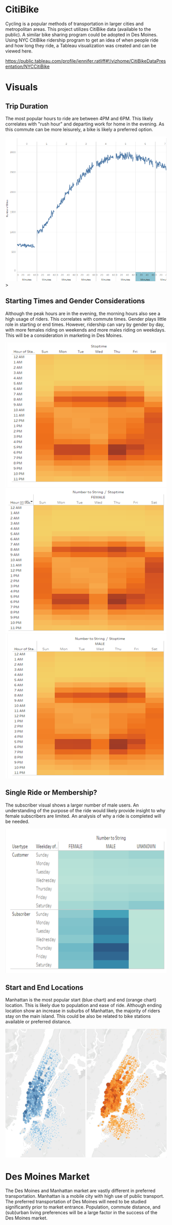 # CitiBike
Cycling is a popular methods of transportation in larger cities and metropolitan areas. This project utilizes CitiBike data (available to the public). A similar bike sharing program could be adopted in Des Moines. Using NYC CitiBike ridership program to get an idea of when people ride and how long they ride, a Tableau visualization was created and can be viewed here. 

https://public.tableau.com/profile/jennifer.ratliff#!/vizhome/CitiBikeDataPresentation/NYCCitiBike

# Visuals
## Trip Duration

The most popular hours to ride are between 4PM and 6PM. This likely correlates with "rush hour" and departing work for home in the evening. As this commute can be more leisurely, a bike is likely a preferred option. 

<img src="https://github.com/jratliff1215/bikesharing/blob/main/Data/Peak%20Times.PNG" width="700" height="450"> > 

## Starting Times and Gender Considerations

Although the peak hours are in the evening, the morning hours also see a high usage of riders. This correlates with commute times. Gender plays little role in starting or end times. However, ridership can vary by gender by day, with more females riding on weekends and more males riding on weekdays. This will be a consideration in marketing in Des Moines. 

<img src="https://github.com/jratliff1215/bikesharing/blob/main/Data/Heatmap.PNG" width="700" height="450"> 

<img src="https://github.com/jratliff1215/bikesharing/blob/main/Data/Female%20Start.PNG" width="700" height="450"> 

<img src="https://github.com/jratliff1215/bikesharing/blob/main/Data/Male%20Start.PNG" width="700" height="450">  

## Single Ride or Membership?

The subscriber visual shows a larger number of male users. An understanding of the purpose of the ride would likely provide insight to why female subscribers are limited. An analysis of why a ride is completed will be needed. 

<img src="https://github.com/jratliff1215/bikesharing/blob/main/Data/User%20Heatmap.PNG" width="700" height="450">  

## Start and End Locations

Manhattan is the most popular start (blue chart) and end (orange chart) location. This is likely due to population and ease of ride. Although ending location show an increase in suburbs of Manhattan, the majority of riders stay on the main island. This could be also be related to bike stations available or preferred distance. 

<img src="https://github.com/jratliff1215/bikesharing/blob/main/Data/Start%20Location.PNG" width="250" height="400">  

<img src="https://github.com/jratliff1215/bikesharing/blob/main/Data/End%20Location.PNG" width="250" height="400">  

# Des Moines Market

The Des Moines and Manhattan market are vastly different in preferred transportation. Manhattan is a mobile city with high use of public transport. The preferred transportation of Des Moines will need to be studied significantly prior to market entrance. Population, commute distance, and (sub)urban living preferences will be a large factor in the success of the Des Moines market. 


